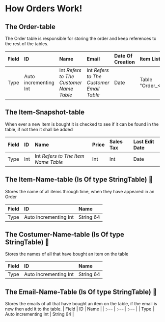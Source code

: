 # How Orders Work!

## The Order-table 

The Order table is responsible for storing the order and keep references to the rest of the tables.

| Field | ID                    | Name                                    | Email                                    | Date Of Creation | Item List            |
| :---  | :---                  | :---                                    | :---                                     | :---             | :---                 |
| Type  | Auto incrementing Int | Int *Refers to The Customer Name Table* | Int *Refers to The Customer Email Table* | Date             | Table "Order_\<ID\>" |

## The Item-Snapshot-table

When ever a new item is bought it is checked to see if it can be found in the table, if not then it shall be added

| Field | ID                    | Name                                | Price | Sales Tax | Last Edit Date |
| :---  | :---                  | :---                                | :---  | :---      | :---           |
| Type  | Int                   | Int *Refers to The Item Name Table* | Int   | Int       | Date           |

## The Item-Name-table (Is Of type StringTable) 

Stores the name of all items through time, when they have appeared in an Order

| Field | ID                    | Name      | 
| :---  | :---                  | :---      |
| Type  | Auto incrementing Int | String 64 |

## The Costumer-Name-table (Is Of type StringTable) 

Stores the names of all that have bought an item on the table

| Field | ID                    | Name      | 
| :---  | :---                  | :---      |
| Type  | Auto incrementing Int | String 64 |

## The Email-Name-Table (Is Of type StringTable) 

Stores the emails of all that have bought an item on the table, if the email is new then add it to the table.
| Field | ID                    | Name      | 
| :---  | :---                  | :---      |
| Type  | Auto incrementing Int | String 64 |

